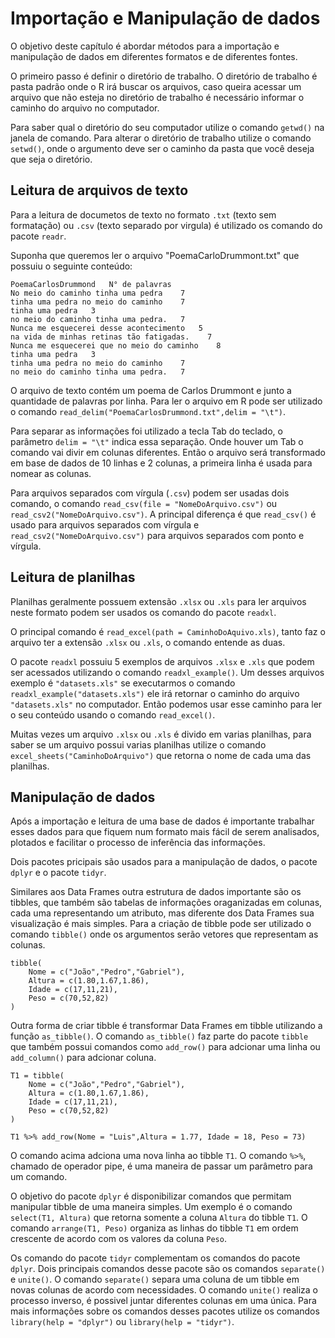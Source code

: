 # Importação e Manipulação de dados 

O objetivo deste capítulo é abordar métodos para a importação e manipulação de dados em diferentes formatos e de diferentes fontes. 

O primeiro passo é definir o diretório de trabalho. O diretório de trabalho é pasta padrão onde o R irá buscar os arquivos, caso queira acessar um arquivo que não esteja no diretório de trabalho é necessário informar o caminho do arquivo no computador. 

Para saber qual o diretório do seu computador utilize o comando ``getwd()`` na janela de comando. Para alterar o diretório de trabalho utilize o comando ``setwd()``, onde o argumento deve ser o caminho da pasta que você deseja que seja o diretório. 

## Leitura de arquivos de texto

Para a leitura de documetos de texto no formato ``.txt`` (texto sem formatação) ou ``.csv`` (texto separado por virgula) é utilizado os comando do pacote ``readr``. 

Suponha que queremos ler o arquivo "PoemaCarloDrummont.txt" que possuiu o seguinte conteúdo:

```
PoemaCarlosDrummond   N° de palavras
No meio do caminho tinha uma pedra    7 
tinha uma pedra no meio do caminho    7
tinha uma pedra   3
no meio do caminho tinha uma pedra.   7
Nunca me esquecerei desse acontecimento   5
na vida de minhas retinas tão fatigadas.    7
Nunca me esquecerei que no meio do caminho    8
tinha uma pedra   3
tinha uma pedra no meio do caminho    7
no meio do caminho tinha uma pedra.   7

```

O arquivo de texto contém um poema de Carlos Drummont e junto a quantidade de palavras por linha. Para ler o arquivo em R pode ser utilizado o comando ``read_delim("PoemaCarlosDrummond.txt",delim = "\t")``.

Para separar as informações foi utilizado a tecla Tab do teclado, o parâmetro ``delim = "\t"`` indica essa separação. Onde houver um Tab o comando vai divir em colunas diferentes. Então o arquivo será transformado em base de dados de 10 linhas e 2 colunas, a primeira linha é usada para nomear as colunas.   


Para arquivos separados com vírgula (``.csv``) podem ser usadas dois comando, o comando ``read_csv(file = "NomeDoArquivo.csv")`` ou ``read_csv2("NomeDoArquivo.csv")``. A principal diferença é que ``read_csv()`` é usado para arquivos separados com vírgula e ``read_csv2("NomeDoArquivo.csv")`` para arquivos separados com ponto e vírgula. 

## Leitura de planilhas 

Planilhas geralmente possuem extensão ``.xlsx`` ou ``.xls`` para ler arquivos neste formato podem ser usados os comando do pacote ``readxl``.

O principal comando é ``read_excel(path = CaminhoDoAquivo.xls)``, tanto faz o arquivo ter a extensão ``.xlsx`` ou ``.xls``, o comando entende as duas.

O pacote ``readxl`` possuiu 5 exemplos de arquivos ``.xlsx`` e ``.xls`` que podem ser acessados utilizando o comando ``readxl_example()``. Um desses arquivos exemplo é ``"datasets.xls"`` se executarmos o comando ``readxl_example("datasets.xls")`` ele irá retornar o caminho do arquivo ``"datasets.xls"`` no computador. Então podemos usar esse caminho para ler o seu conteúdo usando o comando ``read_excel()``.

Muitas vezes um arquivo ``.xlsx`` ou ``.xls`` é divido em varias planilhas, para saber se um arquivo possui varias planilhas utilize o comando ``excel_sheets("CaminhoDoArquivo")`` que retorna o nome de cada uma das planilhas.  

## Manipulação de dados

Após a importação e leitura de uma base de dados é importante trabalhar esses dados para que fiquem num formato mais fácil de serem analisados, plotados e facilitar o processo de inferência das informações. 

Dois pacotes pricipais são usados para a manipulação de dados, o pacote ``dplyr`` e o pacote ``tidyr``. 

Similares aos Data Frames outra estrutura de dados importante são os tibbles, que também são tabelas de informações oraganizadas em colunas, cada uma representando um atributo, mas diferente dos Data Frames sua visualização é mais simples. Para a criação de tibble pode ser utilizado o comando ``tibble()`` onde os argumentos serão vetores que representam as colunas. 


```
tibble(
    Nome = c("João","Pedro","Gabriel"),
    Altura = c(1.80,1.67,1.86),
    Idade = c(17,11,21),
    Peso = c(70,52,82)
)
```

Outra forma de criar tibble é transformar Data Frames em tibble utilizando a função ``as_tibble()``. O comando ``as_tibble()`` faz parte do pacote ``tibble`` que também possui comandos como ``add_row()`` para adcionar uma linha ou ``add_column()`` para adcionar coluna. 

```
T1 = tibble(
    Nome = c("João","Pedro","Gabriel"),
    Altura = c(1.80,1.67,1.86),
    Idade = c(17,11,21),
    Peso = c(70,52,82)
)

T1 %>% add_row(Nome = "Luis",Altura = 1.77, Idade = 18, Peso = 73)
```

O comando acima adciona uma nova linha ao tibble ``T1``. O comando ``%>%``, chamado de operador pipe, é uma maneira de passar um parâmetro para um comando. 

O objetivo do pacote ``dplyr`` é disponibilizar comandos que permitam manipular tibble de uma maneira simples. Um exemplo é o comando ``select(T1, Altura)`` que retorna somente a coluna ``Altura`` do tibble ``T1``. O comando ``arrange(T1, Peso)`` organiza as linhas do tibble ``T1`` em ordem crescente de acordo com os valores da coluna ``Peso``. 

Os comando do pacote ``tidyr`` complementam os comandos do pacote ``dplyr``. Dois principais comandos desse pacote são os comandos ``separate()`` e ``unite()``. O comando ``separate()`` separa uma coluna de um tibble em novas colunas de acordo com necessidades. O comando ``unite()`` realiza o processo inverso, é possivel juntar diferentes colunas em uma única. Para mais informações sobre os comandos desses pacotes utilize os comandos ``library(help = "dplyr")`` ou ``library(help = "tidyr")``.     

